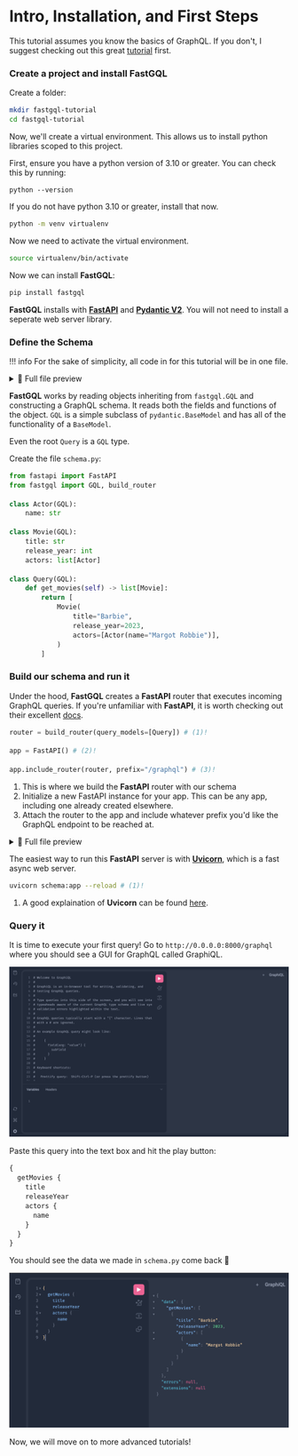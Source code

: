 # Intro, Installation, and First Steps

This tutorial assumes you know the basics of GraphQL. If you don't, I suggest checking out this great [tutorial](https://graphql.org/learn/) first.

### Create a project and install FastGQL

Create a folder:

```bash
mkdir fastgql-tutorial
cd fastgql-tutorial
```

Now, we'll create a virtual environment. This allows us to install python libraries scoped to this project.

First, ensure you have a python version of 3.10 or greater. You can check this by running:

```
python --version
```

If you do not have python 3.10 or greater, install that now.

```bash
python -m venv virtualenv
```

Now we need to activate the virtual environment.

```bash
source virtualenv/bin/activate
```

Now we can install **FastGQL**:

```bash
pip install fastgql
```

**FastGQL** installs with [**FastAPI**](https://fastapi.tiangolo.com/) and [**Pydantic V2**](https://docs.pydantic.dev/latest/). You will not need to install a seperate web server library.

### Define the Schema

!!! info
    For the sake of simplicity, all code in for this tutorial will be in one file.

<details>
<summary>👀 Full file preview</summary>

```Python
{!./docs_src/tutorial/movie_super_simple.py!}
```

</details>

**FastGQL** works by reading objects inheriting from `fastgql.GQL` and constructing a GraphQL schema. It reads both the fields and functions of the object. `GQL` is a simple subclass of `pydantic.BaseModel` and has all of the functionality of a `BaseModel`.

Even the root `Query` is a `GQL` type.

Create the file `schema.py`:

```python title="schema.py"
from fastapi import FastAPI
from fastgql import GQL, build_router

class Actor(GQL):
    name: str

class Movie(GQL):
    title: str
    release_year: int
    actors: list[Actor]

class Query(GQL):
    def get_movies(self) -> list[Movie]:
        return [
            Movie(
                title="Barbie",
                release_year=2023,
                actors=[Actor(name="Margot Robbie")],
            )
        ]
```

### Build our schema and run it

Under the hood, **FastGQL** creates a **FastAPI** router that executes incoming GraphQL queries. If you're unfamiliar with **FastAPI**, it is worth checking out their excellent [docs](https://fastapi.tiangolo.com/).

```python title="schema.py"
router = build_router(query_models=[Query]) # (1)!

app = FastAPI() # (2)!

app.include_router(router, prefix="/graphql") # (3)!
```

1. This is where we build the **FastAPI** router with our schema
2. Initialize a new FastAPI instance for your app. This can be any app, including one already created elsewhere.
3. Attach the router to the app and include whatever prefix you'd like the GraphQL endpoint to be reached at.

<details>
<summary>👀 Full file preview</summary>

```Python
{!./docs_src/tutorial/movie_super_simple.py!}
```

</details>

The easiest way to run this **FastAPI** server is with [**Uvicorn**](https://www.uvicorn.org/), which is a fast async web server.

```bash
uvicorn schema:app --reload # (1)!
```

1. A good explaination of **Uvicorn** can be found [here](https://fastapi.tiangolo.com/#run-it).

### Query it

It is time to execute your first query! Go to `http://0.0.0.0:8000/graphql` where you should see a GUI for GraphQL called GraphiQL.

![](../images/graphiql.png)

Paste this query into the text box and hit the play button:

```graphql
{
  getMovies {
    title
    releaseYear
    actors {
      name
    }
  }
}
```

You should see the data we made in `schema.py` come back 🎉

![](../images/simple_movies.png)

Now, we will move on to more advanced tutorials!